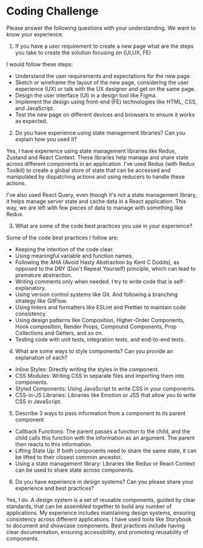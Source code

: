 # Coding Challenge

Please answer the following questions with your understanding. We want to know your
experience.

1. If you have a user requirement to create a new page what are the steps you take to
   create the solution focusing on (UI,UX, FE)

I would follow these steps:

- Understand the user requirements and expectations for the new page.
- Sketch or wireframe the layout of the new page, considering the user experience (UX) or talk with the UX designer and get on the same page.
- Design the user interface (UI) in a design tool like Figma.
- Implement the design using front-end (FE) technologies like HTML, CSS, and JavaScript.
- Test the new page on different devices and browsers to ensure it works as expected.

2. Do you have experience using state management libraries? Can you explain how you
   used it?

Yes, I have experience using state management libraries like Redux, Zustand and React Context. These libraries help manage and share state across different components in an application. I've used Redux (with Redux Toolkit) to create a global store of state that can be accessed and manipulated by dispatching actions and using reducers to handle these actions.

I've also used React Query, even though it's not a state management library, it helps manage server state and cache data in a React application. This way, we are left with few pieces of data to manage with something like Redux.

3. What are some of the code best practices you use in your experience?

Some of the code best practices I follow are:

- Keeping the intention of the code clear.
- Using meaningful variable and function names.
- Following the AHA (Avoid Hasty Abstraction by Kent C Dodds), as opposed to the DRY (Don't Repeat Yourself) principle, which can lead to premature abstraction.
- Writing comments only when needed. I try to write code that is self-explanatory.
- Using version control systems like Git. And following a branching strategy like GitFlow.
- Using linters and formatters like ESLint and Prettier to maintain code consistency.
- Using design patterns like Composition, Higher-Order Components, Hook composition, Render Props, Compound Components, Prop Collections and Getters, and so on.
- Testing code with unit tests, integration tests, and end-to-end tests.

4. What are some ways to style components? Can you provide an explanation of each?

- Inline Styles: Directly writing the styles in the component.
- CSS Modules: Writing CSS in separate files and importing them into components.
- Styled Components: Using JavaScript to write CSS in your components.
- CSS-in-JS Libraries: Libraries like Emotion or JSS that allow you to write CSS in JavaScript.

5. Describe 3 ways to pass information from a component to its parent component

- Callback Functions: The parent passes a function to the child, and the child calls this function with the information as an argument. The parent then reacts to this information.
- Lifting State Up: If both components need to share the same state, it can be lifted to their closest common ancestor.
- Using a state management library: Libraries like Redux or React Context can be used to share state across components.

6. Do you have experience in design systems? Can you please share your experience and
   best practices?

Yes, I do. A design system is a set of reusable components, guided by clear standards, that can be assembled together to build any number of applications.
My experience includes maintaining design systems, ensuring consistency across different applications. I have used tools like Storybook to document and showcase components.
Best practices include having clear documentation, ensuring accessibility, and promoting reusability of components.
